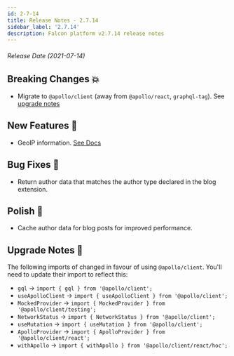 ```yaml
---
id: 2-7-14
title: Release Notes - 2.7.14
sidebar_label: '2.7.14'
description: Falcon platform v2.7.14 release notes
---
```


###### Release Date (2021-07-14)

## Breaking Changes 💥

- Migrate to `@apollo/client` (away from `@apollo/react`, `graphql-tag`). See [upgrade notes](#upgrade-notes-)

## New Features 🚀

- GeoIP information. [See Docs](/platform/geoip/overview)

## Bug Fixes 🐛

- Return author data that matches the author type declared in the blog extension.

## Polish 💅

- Cache author data for blog posts for improved performance.

## Upgrade Notes 📝

The following imports of changed in favour of using `@apollo/client`. You'll need to update their import to reflect this:

- `gql` -> `import { gql } from '@apollo/client';`
- `useApolloClient` -> `import { useApolloClient } from '@apollo/client';`
- `MockedProvider` -> `import { MockedProvider } from '@apollo/client/testing';`
- `NetworkStatus` -> `import { NetworkStatus } from '@apollo/client';`
- `useMutation` -> `import { useMutation } from '@apollo/client';`
- `ApolloProvider` -> `import { ApolloProvider } from '@apollo/client/react';`
- `withApollo` -> `import { withApollo } from '@apollo/client/react/hoc';`
